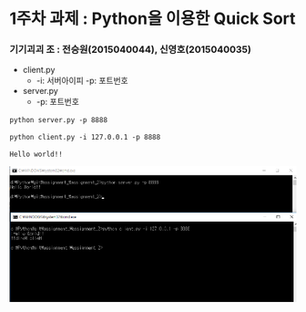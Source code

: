 # 1주차 과제 : Python을 이용한 Quick Sort

### 기기괴괴 조 : 전승원(2015040044), 신영호(2015040035)

-  client.py
     -  -i: 서버아이피  -p: 포트번호
-  server.py
	 -  -p: 포트번호

<pre><code>python server.py -p 8888</code></pre>
<pre><code>python client.py -i 127.0.0.1 -p 8888</code></pre>
<pre><code>Hello world!!</code></pre>
![result](./result.PNG)
